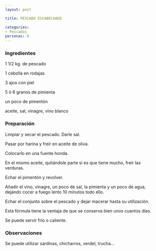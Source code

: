 ```yaml
---
layout: post

title: PESCADO ESCABECHADO

categories:
- Pescados
personas: 6 
---
```

<h3>Ingredientes</h3>
1 1/2 kg. de pescado

1 cebolla en rodajas

3 ajos con piel

5 ó 6 granos de pimienta

un poco de pimentón

aceite, sal, vinagre, vino blanco

<h3>Preparación</h3>
Limpiar y secar el pescado. Darle sal.

Pasar por harina y freír en aceite de oliva.

Colocarlo en una fuente honda.

En el mismo aceite, quitándole parte si es que tiene mucho, freír las verduras.

Echar el pimentón y revolver.

Añadir el vino, vinagre, un poco de sal, la pimienta y un poco de agua, dejándo cocer a fuego lento 10 minutos todo ello.

Echar el conjunto sobre el pescado y dejar macerar hasta su utilización.

Esta fórmula tiene la ventaja de que se conserva bien unos cuantos días.

Se puede servir frío o caliente.

<h3>Observaciones</h3>
Se puede utilizar sardinas, chicharros, verdel, trucha...